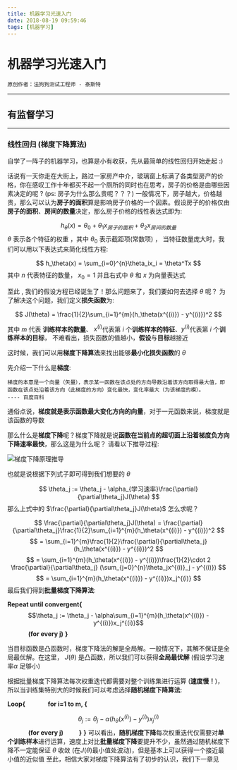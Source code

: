 ```yaml
---
title: 机器学习光速入门
date: 2018-08-19 09:59:46
tags: [机器学习]
---
```


# 机器学习光速入门

`原创作者：法狗狗测试工程师 - 泰斯特`

***

## 有监督学习

***

### 线性回归 (梯度下降算法)

自学了一阵子的机器学习，也算是小有收获，先从最简单的线性回归开始走起 :)

话说有一天你走在大街上，路过一家房产中介，玻璃窗上标满了各类型房产的价格，你在感叹工作十年都买不起一个厕所的同时也在思考，房子的价格是由哪些因素决定的呢 ? (ps: 房子为什么那么贵呢？？？) 一般情况下，房子越大，价格越贵，那么可以认为**房子的面积**算是影响房子价格的一个因素。假设房子的价格仅由**房子的面积**、**房间的数量**决定，那么房子价格的线性表达式即为:


$$
h_\theta(x) = \theta_0 + \theta_1x_{房子的面积} + \theta_2x_{房间的数量}
$$
$\theta$ 表示各个特征的权重 ，其中 $\theta_0$ 表示截距项(常数项) ， 当特征数量庞大时，我们可以用以下表达式来简化线性方程:


$$
h_\theta(x) = \sum_{i=0}^{n}\theta_ix_i = \theta^Tx
$$
其中 $n$ 代表特征的数量， $x_0 = 1$ 并且右式中 $\theta$ 和 $x$ 为向量表达式


至此 , 我们的假设方程已经诞生了！那么问题来了，我们要如何去选择 $\theta$ 呢？
为了解决这个问题，我们定义**损失函数**为:

$$
J(\theta) = \frac{1}{2}\sum_{i=1}^{m}(h_\theta(x^{(i)}) - y^{(i)})^2
$$

其中 $m$ 代表 **训练样本的数量**、 $x^{(i)}$代表第 $i$ 个**训练样本的特征**、$y^{(i)}$代表第 $i$ 个**训练样本的目标**， 不难看出，损失函数的值越小，**假设**与**目标**越接近

这时候，我们可以用**梯度下降算法**来找出能够**最小化损失函数**的 $\theta$

先介绍一下什么是**梯度**:

	梯度的本意是一个向量（矢量），表示某一函数在该点处的方向导数沿着该方向取得最大值，即函数在该点处沿着该方向（此梯度的方向）变化最快，变化率最大（为该梯度的模）。 				---- 百度百科

通俗点说，**梯度就是表示函数最大变化方向的向量**，对于一元函数来说，梯度就是该函数的导数

那么什么是**梯度下降**呢？梯度下降就是说**函数在当前点的超切面上沿着梯度负方向下降速率最快**，那么这是为什么呢？ 请看以下推导过程:

![梯度下降原理推导](https://img-blog.csdn.net/20180820115133194?watermark/2/text/aHR0cHM6Ly9ibG9nLmNzZG4ubmV0L3dlaXhpbl80MTkwODY0OA==/font/5a6L5L2T/fontsize/400/fill/I0JBQkFCMA==/dissolve/70)

 也就是说根据下列式子即可得到我们想要的 $\theta$


$$
\theta_j := \theta_j - \alpha_{学习速率}\frac{\partial}{\partial\theta_j}J(\theta)
$$
那么上式中的 $\frac{\partial}{\partial\theta_j}J(\theta)$ 怎么求呢？

$$
\frac{\partial}{\partial\theta_j}J(\theta) = \frac{\partial}{\partial\theta_j}\frac{1}{2}\sum_{i=1}^{m}(h_\theta(x^{(i)}) - y^{(i)})^2
$$
$$
= \sum_{i=1}^{m}\frac{1}{2}\frac{\partial}{\partial\theta_j}(h_\theta(x^{(i)}) - y^{(i)})^2
$$
$$
= \sum_{i=1}^{m}(h_\theta(x^{(i)}) - y^{(i)})\frac{1}{2}\cdot 2 \frac{\partial}{\partial\theta_j} (\sum_{j=0}^{n}\theta_jx^{(i)}_j - y^{(i)})
$$
$$
= \sum_{i=1}^{m}(h_\theta(x^{(i)}) - y^{(i)})x_j^{(i)}
$$
最后我们得到**批量梯度下降算法**:


 **Repeat until convergent{**  
$$\theta_j := \theta_j - \alpha\sum_{i=1}^{m}(h_\theta(x^{(i)}) - y^{(i)})x_j^{(i)}$$
&nbsp;&nbsp;&nbsp;&nbsp;&nbsp;&nbsp;&nbsp;&nbsp;&nbsp;&nbsp;&nbsp;&nbsp;**(for every j)**
**}**



当目标函数是凸函数时，梯度下降法的解是全局解。一般情况下，其解不保证是全局最优解。在这里，
$J(\theta)$ 是凸函数，所以我们可以获得**全局最优解**   (假设学习速率$\alpha$ 足够小)

根据批量梯度下降算法每次权重迭代都需要对整个训练集进行运算 (**速度慢！**)，所以当训练集特别大的时候我们可以考虑选择**随机梯度下降算法**:

**Loop{**
&nbsp;&nbsp;&nbsp;&nbsp;&nbsp;&nbsp;&nbsp;&nbsp;&nbsp;&nbsp;&nbsp;&nbsp;**for i=1 to m, {**

$$
\theta_j := \theta_j - \alpha(h_\theta(x^{(i)}) - y^{(i)})x_j^{(i)}
$$
&nbsp;&nbsp;&nbsp;&nbsp;&nbsp;&nbsp;&nbsp;&nbsp;&nbsp;&nbsp;&nbsp;&nbsp;**(for every j)**
&nbsp;&nbsp;&nbsp;&nbsp;&nbsp;&nbsp;&nbsp;&nbsp;**}**
**}**
可以看出，**随机梯度下降**每次权重迭代仅需要对**单个训练样本**进行运算，速度上对比**批量梯度下降**要提升不少，虽然通过随机梯度下降不一定能保证 $\theta$ 收敛 (在$J(\theta)$最小值处波动)，但是基本上可以获得一个接近最小值的近似值
至此，相信大家对梯度下降算法有了初步的认识，我们下一章见
